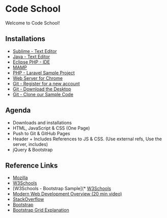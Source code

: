 Code School
=========

Welcome to Code School!

Installations 
--------------

* [Sublime - Text Editor](https://www.sublimetext.com/3)
* [Java - Text Editor](https://www.java.com/en/download/)
* [Eclipse PHP - IDE](https://eclipse.org/pdt/)
* [MAMP](https://www.mamp.info/en/)
* [PHP - Laravel Sample Project](https://github.com/mschwarzmueller/pluralsight-laravel-getting-started) 
* [Web Server for Chrome](https://chrome.google.com/webstore/detail/web-server-for-chrome/ofhbbkphhbklhfoeikjpcbhemlocgigb?hl=en)
* [Git - Register for a new account](https://github.com/)
* [Git - Download the Desktop](https://desktop.github.com/)
* [Git - Clone our Sample Code](https://github.com/xlaboration/Code-School-Front-End)



Agenda
--------------

*	Downloads and installations
*	HTML, JavaScript & CSS (One Page)
*	Push to Git & GitHub Pages
*	Header + Includes References to JS & CSS. (Use external refs, Use the server, includes)
*	jQuery & Bootstrap


Reference Links
--------------

* [Mozilla](https://developer.mozilla.org/en-US/docs/Learn/Getting_started_with_the_web/HTML_basics)
* [W3Schools](https://www.w3schools.com/html/default.asp)
* [W3Schools - Bootstrap Sample](* [W3Schools](https://www.w3schools.com/bootstrap/bootstrap_theme_company.asp)
* [Modern Web Development Overview (20 min video)](https://www.youtube.com/watch?v=sBzRwzY7G-k&t=1s)
* [StackOverflow](https://stackoverflow.com/)
* [Bootstrap](https://getbootstrap.com/examples/grid/)
* [Bootstrap Grid Explanation](https://www.w3schools.com/bootstrap/bootstrap_grid_system.asp)


